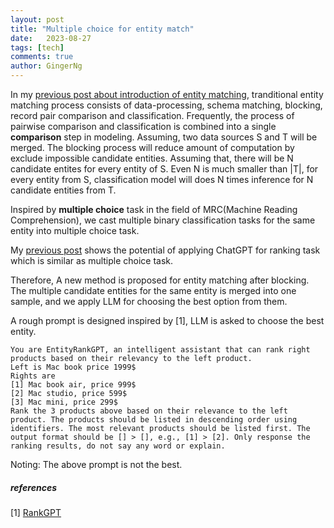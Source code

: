 ```yaml
---
layout: post
title: "Multiple choice for entity match"
date:   2023-08-27
tags: [tech]
comments: true
author: GingerNg
---
```

In my [previous post about introduction of entity matching](https://blog.morethan.eu.org/entity_match/), tranditional entity matching process consists of data-processing, schema matching, blocking, record pair comparison and classification. Frequently, the process of pairwise comparison and classification is combined into a single **comparison** step in modeling.
Assuming, two data sources S and T will be merged.
The blocking process will reduce amount of computation by exclude impossible candidate entities. Assuming that, there will be N candidate entites for every entity of S. Even N is much smaller than |T|, for every entity from S, classification model will does N times inference for N candidate entities from T.

Inspired by **multiple choice** task in the field of MRC(Machine Reading Comprehension), we cast multiple binary classification tasks for the same entity into multiple choice task.

My [previous post](https://blog.morethan.eu.org/Is_ChatGPT_good_at_retrieve/) shows the potential of applying ChatGPT for ranking task which is similar as multiple choice task.

Therefore, A new method is proposed for entity matching after blocking. The multiple candidate entities for the same entity is merged into one sample, and we apply LLM for choosing the best option from them.

A rough prompt is designed inspired by [1], LLM is asked to choose the best entity.
```
You are EntityRankGPT, an intelligent assistant that can rank right products based on their relevancy to the left product.
Left is Mac book price 1999$
Rights are
[1] Mac book air, price 999$
[2] Mac studio, price 599$
[3] Mac mini, price 299$
Rank the 3 products above based on their relevance to the left product. The products should be listed in descending order using identifiers. The most relevant products should be listed first. The output format should be [] > [], e.g., [1] > [2]. Only response the ranking results, do not say any word or explain.
```

Noting: The above prompt is not the best.

##### references
[1] [RankGPT](https://github.com/sunnweiwei/RankGPT/blob/main/rank_gpt.py#L145)
